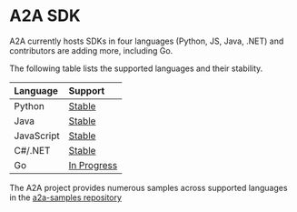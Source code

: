 # A2A SDK

A2A currently hosts SDKs in four languages (Python, JS, Java, .NET) and contributors are adding more, including Go.

The following table lists the supported languages and their stability.

| Language   | Support  |
| :--------- | :------- |
| Python     | [Stable](https://github.com/a2aproject/a2a-python) |
| Java       | [Stable](https://github.com/a2aproject/a2a-java)   |
| JavaScript | [Stable](https://github.com/a2aproject/a2a-js)     |
| C#/.NET    | [Stable](https://github.com/a2aproject/a2a-dotnet) |
| Go         | [In Progress](https://github.com/a2aproject/a2a-go)|

The A2A project provides numerous samples across supported languages in the [a2a-samples repository](https://github.com/a2aproject/a2a-samples)
